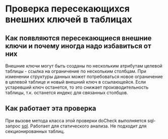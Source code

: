 # Проверка пересекающихся внешних ключей в таблицах

## Как появляются пересекающиеся внешние ключи и почему иногда надо избавиться от них
Внешние ключи могут быть созданы по нескольким атрибутам целевой таблицы - ссылка на ограничение по нескольким столбцам.
При изменении структуры данных может потребоваться новое ограничение в целевой таблице и новый внешний ключ в ссылающейся. Если устаревший ключ останется, то это снижает производительность таблицы, т.к. останется индекс для связанных столбцов.

## Как работает эта проверка
При вызове метода класса этой проверки doCheck выполняется sql-запрос [sql](https://github.com/mfvanek/pg-index-health-sql/blob/master/sql/intersected_foreign_keys.sql).
Работает для статического анализа.
Не подходит для секционированных таблиц.
